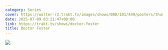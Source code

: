 ```yaml
---
category: Series
cover: https://walter-r2.trakt.tv/images/shows/000/101/449/posters/thumb/07fc742da8.jpg.webp
date: 2025-07-09 03:21:47+00:00
link: https://trakt.tv/shows/doctor-foster
title: Doctor Foster
---
```


![](https://walter-r2.trakt.tv/images/shows/000/101/449/fanarts/thumb/1f321b1fd8.jpg)
